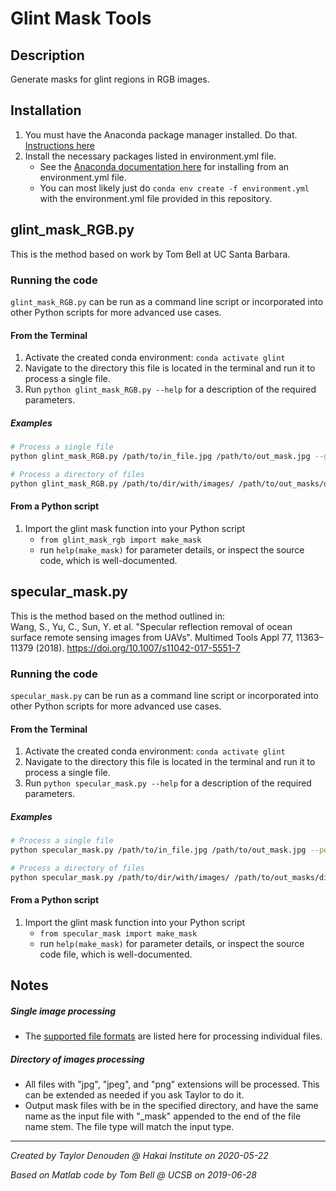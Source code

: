 # Glint Mask Tools

## Description 
Generate masks for glint regions in RGB images.

## Installation
1. You must have the Anaconda package manager installed. Do that. [Instructions here](https://docs.conda.io/projects/conda/en/latest/user-guide/install/index.html)
2. Install the necessary packages listed in environment.yml file. 
    - See the [Anaconda documentation here](https://docs.conda.io/projects/conda/en/latest/user-guide/tasks/manage-environments.html#create-env-from-file) for installing from an environment.yml file. 
    - You can most likely just do `conda env create -f environment.yml` with the environment.yml file provided in this repository.

## glint_mask_RGB.py
This is the method based on work by Tom Bell at UC Santa Barbara.

### Running the code
`glint_mask_RGB.py` can be run as a command line script or incorporated into other Python scripts for more advanced use cases.

#### From the Terminal
1. Activate the created conda environment: `conda activate glint`
2. Navigate to the directory this file is located in the terminal and run it to process a single file.
3. Run `python glint_mask_RGB.py --help` for a description of the required parameters.

##### Examples
```bash
# Process a single file
python glint_mask_RGB.py /path/to/in_file.jpg /path/to/out_mask.jpg --glint_threshold 0.5

# Process a directory of files
python glint_mask_RGB.py /path/to/dir/with/images/ /path/to/out_masks/dir/ --glint_threshold 0.5
```

#### From a Python script
1. Import the glint mask function into your Python script
    - `from glint_mask_rgb import make_mask`
    - run `help(make_mask)` for parameter details, or inspect the source code, which is well-documented.


## specular_mask.py

This is the method based on the method outlined in:\
Wang, S., Yu, C., Sun, Y. et al. "Specular reflection removal of ocean surface remote sensing images from UAVs". Multimed Tools Appl 77, 11363–11379 (2018). https://doi.org/10.1007/s11042-017-5551-7

### Running the code
`specular_mask.py` can be run as a command line script or incorporated into other Python scripts for more advanced use cases.

#### From the Terminal
1. Activate the created conda environment: `conda activate glint`
2. Navigate to the directory this file is located in the terminal and run it to process a single file.
3. Run `python specular_mask.py --help` for a description of the required parameters.

##### Examples
```bash
# Process a single file
python specular_mask.py /path/to/in_file.jpg /path/to/out_mask.jpg --percent_diffuse 0.2 --mask_thresh 0.5

# Process a directory of files
python specular_mask.py /path/to/dir/with/images/ /path/to/out_masks/dir/ --percent_diffuse 0.2 --mask_thresh 0.5
```

#### From a Python script
1. Import the glint mask function into your Python script
    - `from specular_mask import make_mask`
    - run `help(make_mask)` for parameter details, or inspect the source code file, which is well-documented.
    
## Notes
##### Single image processing
- The [supported file formats](https://pillow.readthedocs.io/en/stable/handbook/image-file-formats.html) are listed here for processing individual files.

##### Directory of images processing
- All files with "jpg", "jpeg", and "png" extensions will be processed. This can be extended as needed if you ask Taylor to do it.
- Output mask files with be in the specified directory, and have the same name as the input file with "_mask" appended to the end of the file name stem. The file type will match the input type.


---
*Created by Taylor Denouden @ Hakai Institute on 2020-05-22*

*Based on Matlab code by Tom Bell @ UCSB on 2019-06-28*